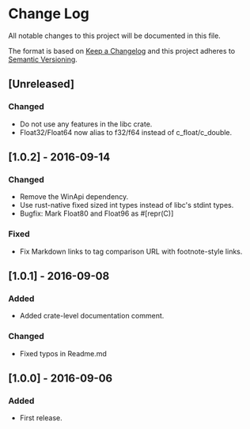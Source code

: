 # Change Log
All notable changes to this project will be documented in this file.

The format is based on [Keep a Changelog](http://keepachangelog.com/) 
and this project adheres to [Semantic Versioning](http://semver.org/).

## [Unreleased]
### Changed
- Do not use any features in the libc crate.
- Float32/Float64 now alias to f32/f64 instead of c_float/c_double.

## [1.0.2] - 2016-09-14
### Changed
- Remove the WinApi dependency.
- Use rust-native fixed sized int types instead of libc's stdint types.
- Bugfix: Mark Float80 and Float96 as #[repr(C)]

### Fixed
- Fix Markdown links to tag comparison URL with footnote-style links.

## [1.0.1] - 2016-09-08
### Added
- Added crate-level documentation comment.

### Changed
- Fixed typos in Readme.md

## [1.0.0] - 2016-09-06
### Added
- First release.

